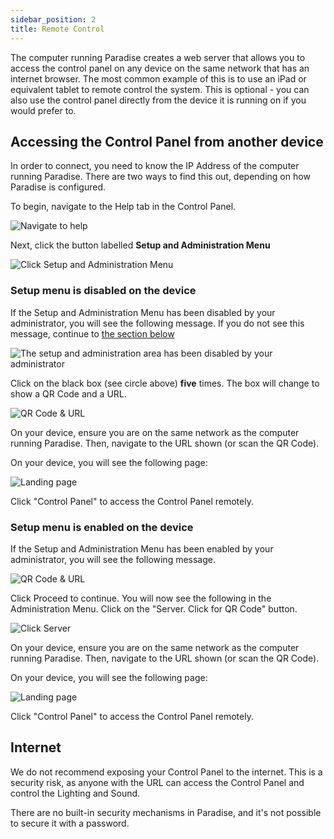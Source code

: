 ```yaml
---
sidebar_position: 2
title: Remote Control
---
```


The computer running Paradise creates a web server that allows you to access the control panel on any device on the same network that has an internet browser. The most common example of this is to use an iPad or equivalent tablet to remote control the system. This is optional - you can also use the control panel directly from the device it is running on if you would prefer to. 

## Accessing the Control Panel from another device

In order to connect, you need to know the IP Address of the computer running Paradise. There are two ways to find this out, depending on how Paradise is configured.

To begin, navigate to the Help tab in the Control Panel.

![Navigate to help](@site/static/img/tutorial/control-panel/remote-control/image-002.jpg)  

Next, click the button labelled **Setup and Administration Menu**

![Click Setup and Administration Menu](@site/static/img/tutorial/control-panel/remote-control/image-003.jpg)  

### Setup menu is disabled on the device

If the Setup and Administration Menu has been disabled by your administrator, you will see the following message. If you do not see this message, continue to [the section below](#setup-menu-is-enabled-on-the-device)

![The setup and administration area has been disabled by your administrator](@site/static/img/tutorial/control-panel/remote-control/image-004.jpg)  

Click on the black box (see circle above) **five** times. The box will change to show a QR Code and a URL.

![QR Code & URL](@site/static/img/tutorial/control-panel/remote-control/image-005.jpg)

On your device, ensure you are on the same network as the computer running Paradise. Then, navigate to the URL shown (or scan the QR Code).

On your device, you will see the following page:

![Landing page](@site/static/img/tutorial/localhost.jpeg) 

Click "Control Panel" to access the Control Panel remotely.

### Setup menu is enabled on the device

If the Setup and Administration Menu has been enabled by your administrator, you will see the following message. 

![QR Code & URL](@site/static/img/tutorial/control-panel/remote-control/image-007.jpg)

Click Proceed to continue. You will now see the following in the Administration Menu. Click on the "Server. Click for QR Code" button.

![Click Server](@site/static/img/tutorial/control-panel/remote-control/image-008.jpeg)

On your device, ensure you are on the same network as the computer running Paradise. Then, navigate to the URL shown (or scan the QR Code).

On your device, you will see the following page:

![Landing page](@site/static/img/tutorial/localhost.jpeg) 

Click "Control Panel" to access the Control Panel remotely.

## Internet 

We do not recommend exposing your Control Panel to the internet. This is a security risk, as anyone with the URL can access the Control Panel and control the Lighting and Sound. 

There are no built-in security mechanisms in Paradise, and it's not possible to secure it with a password. 